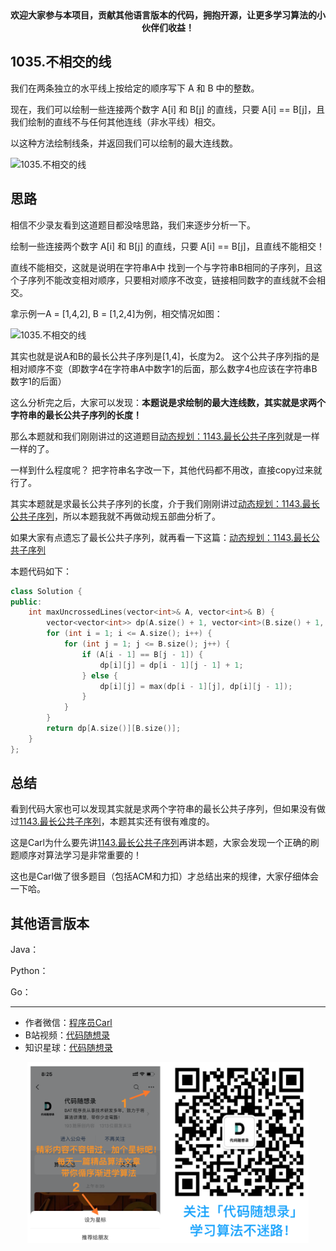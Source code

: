 <p align="center">
  <a href="https://mp.weixin.qq.com/s/QVF6upVMSbgvZy8lHZS3CQ"><img src="https://img.shields.io/badge/知识星球-代码随想录-blue" alt=""></a>
  <a href="https://mp.weixin.qq.com/s/b66DFkOp8OOxdZC_xLZxfw"><img src="https://img.shields.io/badge/刷题-微信群-green" alt=""></a>
  <a href="https://img-blog.csdnimg.cn/20201210231711160.png"><img src="https://img.shields.io/badge/公众号-代码随想录-brightgreen" alt=""></a>
  <a href="https://space.bilibili.com/525438321"><img src="https://img.shields.io/badge/B站-代码随想录-orange" alt=""></a>
</p>
<p align="center"><strong>欢迎大家参与本项目，贡献其他语言版本的代码，拥抱开源，让更多学习算法的小伙伴们收益！</strong></p>

## 1035.不相交的线

我们在两条独立的水平线上按给定的顺序写下 A 和 B 中的整数。

现在，我们可以绘制一些连接两个数字 A[i] 和 B[j] 的直线，只要 A[i] == B[j]，且我们绘制的直线不与任何其他连线（非水平线）相交。

以这种方法绘制线条，并返回我们可以绘制的最大连线数。

![1035.不相交的线](https://img-blog.csdnimg.cn/2021032116363533.png)

## 思路

相信不少录友看到这道题目都没啥思路，我们来逐步分析一下。

绘制一些连接两个数字 A[i] 和 B[j] 的直线，只要 A[i] == B[j]，且直线不能相交！

直线不能相交，这就是说明在字符串A中 找到一个与字符串B相同的子序列，且这个子序列不能改变相对顺序，只要相对顺序不改变，链接相同数字的直线就不会相交。

拿示例一A = [1,4,2], B = [1,2,4]为例，相交情况如图：

![1035.不相交的线](https://img-blog.csdnimg.cn/20210321164517460.png)

其实也就是说A和B的最长公共子序列是[1,4]，长度为2。 这个公共子序列指的是相对顺序不变（即数字4在字符串A中数字1的后面，那么数字4也应该在字符串B数字1的后面）

这么分析完之后，大家可以发现：**本题说是求绘制的最大连线数，其实就是求两个字符串的最长公共子序列的长度！**

那么本题就和我们刚刚讲过的这道题目[动态规划：1143.最长公共子序列](https://mp.weixin.qq.com/s/Qq0q4HaE4TyasCTj2WGFOg)就是一样一样的了。

一样到什么程度呢？ 把字符串名字改一下，其他代码都不用改，直接copy过来就行了。

其实本题就是求最长公共子序列的长度，介于我们刚刚讲过[动态规划：1143.最长公共子序列](https://mp.weixin.qq.com/s/Qq0q4HaE4TyasCTj2WGFOg)，所以本题我就不再做动规五部曲分析了。

如果大家有点遗忘了最长公共子序列，就再看一下这篇：[动态规划：1143.最长公共子序列](https://mp.weixin.qq.com/s/Qq0q4HaE4TyasCTj2WGFOg)

本题代码如下：

```C++
class Solution {
public:
    int maxUncrossedLines(vector<int>& A, vector<int>& B) {
        vector<vector<int>> dp(A.size() + 1, vector<int>(B.size() + 1, 0));
        for (int i = 1; i <= A.size(); i++) {
            for (int j = 1; j <= B.size(); j++) {
                if (A[i - 1] == B[j - 1]) {
                    dp[i][j] = dp[i - 1][j - 1] + 1;
                } else {
                    dp[i][j] = max(dp[i - 1][j], dp[i][j - 1]);
                }
            }
        }
        return dp[A.size()][B.size()];
    }
};
```

## 总结

看到代码大家也可以发现其实就是求两个字符串的最长公共子序列，但如果没有做过[1143.最长公共子序列](https://mp.weixin.qq.com/s/Qq0q4HaE4TyasCTj2WGFOg)，本题其实还有很有难度的。

这是Carl为什么要先讲[1143.最长公共子序列](https://mp.weixin.qq.com/s/Qq0q4HaE4TyasCTj2WGFOg)再讲本题，大家会发现一个正确的刷题顺序对算法学习是非常重要的！

这也是Carl做了很多题目（包括ACM和力扣）才总结出来的规律，大家仔细体会一下哈。

## 其他语言版本


Java：


Python：


Go：




-----------------------
* 作者微信：[程序员Carl](https://mp.weixin.qq.com/s/b66DFkOp8OOxdZC_xLZxfw)
* B站视频：[代码随想录](https://space.bilibili.com/525438321)
* 知识星球：[代码随想录](https://mp.weixin.qq.com/s/QVF6upVMSbgvZy8lHZS3CQ)
<div align="center"><img src=../pics/公众号.png width=450 alt=> </img></div>
